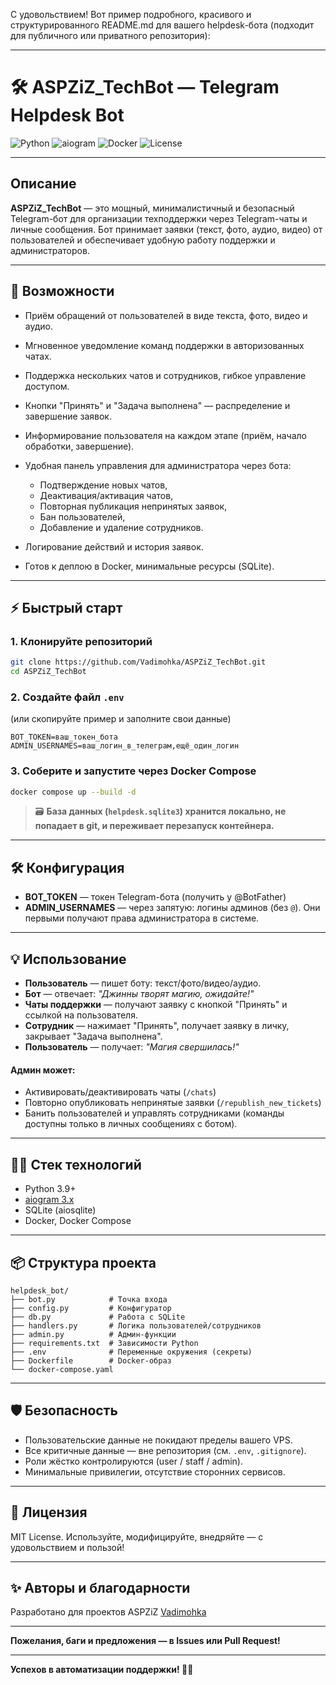 С удовольствием! Вот пример подробного, красивого и структурированного README.md для вашего helpdesk-бота (подходит для публичного или приватного репозитория):

---

# 🛠️ ASPZiZ\_TechBot — Telegram Helpdesk Bot

![Python](https://img.shields.io/badge/Python-3.9+-blue)
![aiogram](https://img.shields.io/badge/aiogram-3.x-blue)
![Docker](https://img.shields.io/badge/Docker-ready-blue)
![License](https://img.shields.io/badge/license-MIT-green)

---

## Описание

**ASPZiZ\_TechBot** — это мощный, минималистичный и безопасный Telegram-бот для организации техподдержки через Telegram-чаты и личные сообщения.
Бот принимает заявки (текст, фото, аудио, видео) от пользователей и обеспечивает удобную работу поддержки и администраторов.

---

## 🚀 Возможности

* Приём обращений от пользователей в виде текста, фото, видео и аудио.
* Мгновенное уведомление команд поддержки в авторизованных чатах.
* Поддержка нескольких чатов и сотрудников, гибкое управление доступом.
* Кнопки "Принять" и "Задача выполнена" — распределение и завершение заявок.
* Информирование пользователя на каждом этапе (приём, начало обработки, завершение).
* Удобная панель управления для администратора через бота:

  * Подтверждение новых чатов,
  * Деактивация/активация чатов,
  * Повторная публикация непринятых заявок,
  * Бан пользователей,
  * Добавление и удаление сотрудников.
* Логирование действий и история заявок.
* Готов к деплою в Docker, минимальные ресурсы (SQLite).

---

## ⚡️ Быстрый старт

### 1. Клонируйте репозиторий

```sh
git clone https://github.com/Vadimohka/ASPZiZ_TechBot.git
cd ASPZiZ_TechBot
```

### 2. Создайте файл `.env`

(или скопируйте пример и заполните свои данные)

```
BOT_TOKEN=ваш_токен_бота
ADMIN_USERNAMES=ваш_логин_в_телеграм,ещё_один_логин
```

### 3. Соберите и запустите через Docker Compose

```sh
docker compose up --build -d
```

> 🗃️ **База данных (`helpdesk.sqlite3`) хранится локально, не попадает в git, и переживает перезапуск контейнера.**

---

## 🛠️ Конфигурация

* **BOT\_TOKEN** — токен Telegram-бота (получить у @BotFather)
* **ADMIN\_USERNAMES** — через запятую: логины админов (без `@`). Они первыми получают права администратора в системе.

---

## 💡 Использование

* **Пользователь** — пишет боту: текст/фото/видео/аудио.
* **Бот** — отвечает: *"Джинны творят магию, ожидайте!"*
* **Чаты поддержки** — получают заявку с кнопкой "Принять" и ссылкой на пользователя.
* **Сотрудник** — нажимает "Принять", получает заявку в личку, закрывает "Задача выполнена".
* **Пользователь** — получает: *"Магия свершилась!"*

#### Админ может:

* Активировать/деактивировать чаты (`/chats`)
* Повторно опубликовать непринятые заявки (`/republish_new_tickets`)
* Банить пользователей и управлять сотрудниками (команды доступны только в личных сообщениях с ботом).

---

## 🧑‍💻 Стек технологий

* Python 3.9+
* [aiogram 3.x](https://docs.aiogram.dev/en/latest/)
* SQLite (aiosqlite)
* Docker, Docker Compose

---

## 📦 Структура проекта

```
helpdesk_bot/
├── bot.py            # Точка входа
├── config.py         # Конфигуратор
├── db.py             # Работа с SQLite
├── handlers.py       # Логика пользователей/сотрудников
├── admin.py          # Админ-функции
├── requirements.txt  # Зависимости Python
├── .env              # Переменные окружения (секреты)
├── Dockerfile        # Docker-образ
└── docker-compose.yaml
```

---

## 🛡️ Безопасность

* Пользовательские данные не покидают пределы вашего VPS.
* Все критичные данные — вне репозитория (см. `.env`, `.gitignore`).
* Роли жёстко контролируются (user / staff / admin).
* Минимальные привилегии, отсутствие сторонних сервисов.

---

## 📑 Лицензия

MIT License.
Используйте, модифицируйте, внедряйте — с удовольствием и пользой!

---

## ✨ Авторы и благодарности

Разработано для проектов ASPZiZ
[Vadimohka](https://github.com/Vadimohka)

---

**Пожелания, баги и предложения — в Issues или Pull Request!**

---

**Успехов в автоматизации поддержки! 🧙‍♂️**
